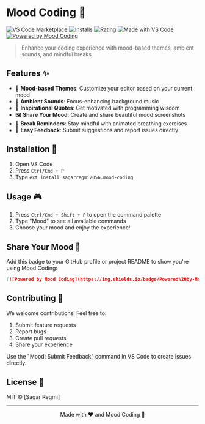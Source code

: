 # Mood Coding 🎯

[![VS Code Marketplace](https://img.shields.io/visual-studio-marketplace/v/sagarregmi2056.mood-coding?color=blue&label=VS%20Code%20Marketplace&logo=visual-studio-code)](https://marketplace.visualstudio.com/items?itemName=sagarregmi2056.mood-coding)
[![Installs](https://img.shields.io/visual-studio-marketplace/i/sagarregmi2056.mood-coding?color=success)](https://marketplace.visualstudio.com/items?itemName=sagarregmi2056.mood-coding)
[![Rating](https://img.shields.io/visual-studio-marketplace/r/sagarregmi2056.mood-coding?color=yellow)](https://marketplace.visualstudio.com/items?itemName=sagarregmi2056.mood-coding)
[![Made with VS Code](https://img.shields.io/badge/Made%20with-VS%20Code-blue?logo=visual-studio-code)](https://code.visualstudio.com)
[![Powered by Mood Coding](https://img.shields.io/badge/Powered%20by-Mood%20Coding%20🎯-blueviolet)](https://github.com/sagarregmi2056/Mood-Coding)

> Enhance your coding experience with mood-based themes, ambient sounds, and mindful breaks.

## Features ✨

- 🎨 **Mood-based Themes**: Customize your editor based on your current mood
- 🎵 **Ambient Sounds**: Focus-enhancing background music
- 💭 **Inspirational Quotes**: Get motivated with programming wisdom
- 🖼️ **Share Your Mood**: Create and share beautiful mood screenshots
- 🧘 **Break Reminders**: Stay mindful with animated breathing exercises
- 📢 **Easy Feedback**: Submit suggestions and report issues directly

## Installation 🚀

1. Open VS Code
2. Press `Ctrl/Cmd + P`
3. Type `ext install sagarregmi2056.mood-coding`

## Usage 🎮

1. Press `Ctrl/Cmd + Shift + P` to open the command palette
2. Type "Mood" to see all available commands
3. Choose your mood and enjoy the experience!

## Share Your Mood 🌟

Add this badge to your GitHub profile or project README to show you're using Mood Coding:

```markdown
[![Powered by Mood Coding](https://img.shields.io/badge/Powered%20by-Mood%20Coding%20🎯-blueviolet)](https://github.com/sagarregmi2056/Mood-Coding)
```

## Contributing 🤝

We welcome contributions! Feel free to:

1. Submit feature requests
2. Report bugs
3. Create pull requests
4. Share your experience

Use the "Mood: Submit Feedback" command in VS Code to create issues directly.

## License 📄

MIT © [Sagar Regmi]

---

<p align="center">Made with ❤️ and Mood Coding 🎯</p> 
